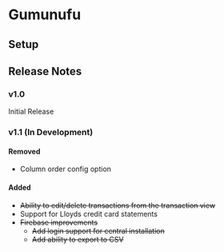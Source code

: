 
# Gumunufu
## Setup

## Release Notes
### v1.0
Initial Release

### v1.1 (In Development)
#### Removed
* Column order config option
#### Added
* ~~Ability to edit/delete transactions from the transaction view~~
* Support for Lloyds credit card statements
* ~~Firebase improvements~~
  * ~~Add login support for central installation~~
  * ~~Add ability to export to CSV~~
